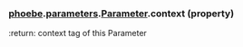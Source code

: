 ### [phoebe](phoebe.md).[parameters](phoebe.parameters.md).[Parameter](phoebe.parameters.Parameter.md).context (property)




:return: context tag of this Parameter

